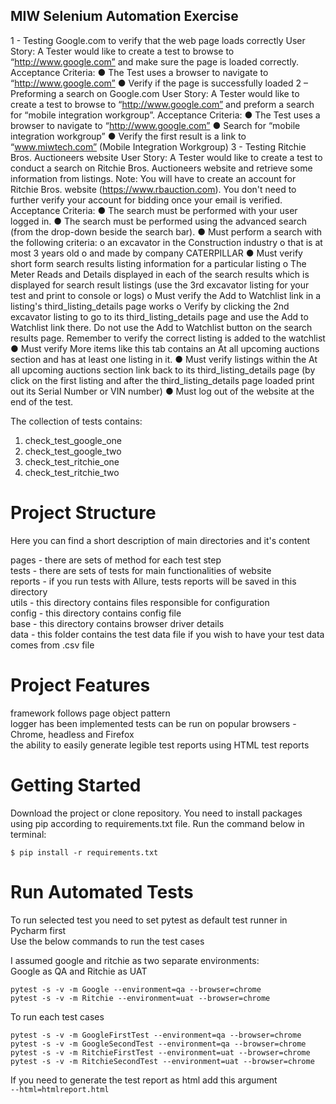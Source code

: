 ## MIW Selenium Automation Exercise 

1 - Testing Google.com to verify that the web page loads correctly
User Story:  A Tester would like to create a test to browse to “http://www.google.com” and make sure the page is loaded correctly.
Acceptance Criteria:
●	The Test uses a browser to navigate to “http://www.google.com” 
●	Verify if the page is successfully loaded
2 – Preforming a search on Google.com 
User Story:  A Tester would like to create a test to browse to “http://www.google.com” and preform a search for “mobile integration workgroup”.
Acceptance Criteria:
●	The Test uses a browser to navigate to “http://www.google.com” 
●	Search for “mobile integration workgroup”
●	Verify the first result is a link to “www.miwtech.com” (Mobile Integration Workgroup)
3 - Testing Ritchie Bros. Auctioneers website
User Story:  A Tester would like to create a test to conduct a search on Ritchie Bros. Auctioneers website and retrieve some information from listings.
Note: You will have to create an account for Ritchie Bros. website (https://www.rbauction.com). You don't need to further verify your account for bidding once your email is verified.
Acceptance Criteria:
●	The search must be performed with your user logged in.
●	The search must be performed using the advanced search (from the drop-down beside the search bar).
●	Must perform a search with the following criteria:
o	an excavator in the Construction industry
o	that is at most 3 years old
o	and made by company CATERPILLAR
●	Must verify short form search results listing information for a particular listing
o	The Meter Reads and Details displayed in each of the search results which is displayed for search result listings (use the 3rd excavator listing for your test and print to console or logs)
o	Must verify the Add to Watchlist link in a listing's third_listing_details page works 
o	Verify by clicking the 2nd excavator listing to go to its third_listing_details page and use the Add to Watchlist link there. Do not use the Add to Watchlist button on the search results page. Remember to verify the correct listing is added to the watchlist
●	Must verify More items like this tab contains an At all upcoming auctions section and has at least one listing in it.
●	Must verify listings within the At all upcoming auctions section link back to its third_listing_details page (by click on the first listing and after the third_listing_details page loaded print out its Serial Number or VIN number)
●	Must log out of the website at the end of the test.

The collection of tests contains:
1) check_test_google_one
2) check_test_google_two
3) check_test_ritchie_one
4) check_test_ritchie_two

# Project Structure

Here you can find a short description of main directories and it's content

pages - there are sets of method for each test step  
tests - there are sets of tests for main functionalities of website  
reports - if you run tests with Allure, tests reports will be saved in this directory  
utils - this directory contains files responsible for configuration  
config - this directory contains config file  
base - this directory contains browser driver details  
data - this folder contains the test data file if you wish to have your test data comes from .csv file

# Project Features

framework follows page object pattern  
logger has been implemented 
tests can be run on popular browsers - Chrome, headless and Firefox  
the ability to easily generate legible test reports using HTML test reports


# Getting Started

Download the project or clone repository. You need to install packages using pip according to requirements.txt file. Run the command below in terminal:

`$ pip install -r requirements.txt`

# Run Automated Tests

To run selected test you need to set pytest as default test runner in Pycharm first  
Use the below commands to run the test cases

I assumed google and ritchie as two separate environments:  
Google as QA and Ritchie as UAT

 `pytest -s -v -m Google --environment=qa --browser=chrome`  
 `pytest -s -v -m Ritchie --environment=uat --browser=chrome`
 
 To run each test cases  
 
 `pytest -s -v -m GoogleFirstTest --environment=qa --browser=chrome`  
 `pytest -s -v -m GoogleSecondTest --environment=qa --browser=chrome`  
 `pytest -s -v -m RitchieFirstTest --environment=uat --browser=chrome`  
 `pytest -s -v -m RitchieSecondTest --environment=uat --browser=chrome`
 
 If you need to generate the test report as html add this argument  
`--html=htmlreport.html`

  

  








